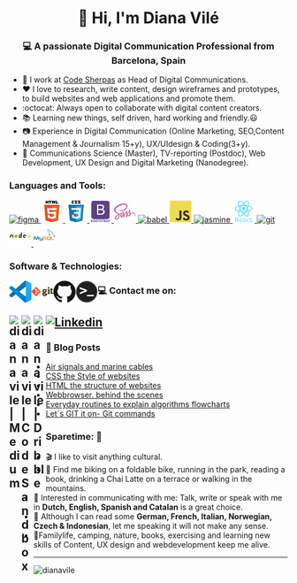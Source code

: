 <h1 align="center">🙋 Hi, I'm Diana Vilé</h1>
<h3 align="center">💻 A passionate Digital Communication Professional from Barcelona, Spain</h3>

- 🔭 I work at <a href="https://www.code-sherpas.rocks/" target="_blank">Code Sherpas</a> as Head of Digital Communications.
- :heart: I love to research, write content, design wireframes and prototypes, to build websites and web applications and promote them.
- :octocat: Always open to collaborate with digital content creators.
- :books: Learning new things, self driven, hard working and friendly.:smiley:
- :camera: Experience in Digital Communication (Online Marketing, SEO,Content Management & Journalism 15+y), UX/UIdesign & Coding(3+y).
- :gem: Communications Science (Master), TV-reporting (Postdoc), Web Development, UX Design and Digital Marketing (Nanodegree).

### Languages and Tools:
<p align="left"> 
 <a href="https://www.figma.com/" target="_blank"> <img src="https://www.vectorlogo.zone/logos/figma/figma-icon.svg" alt="figma" width="40" height="40"/> </a> 
 <a href="https://www.w3.org/html/" target="_blank"> <img src="https://raw.githubusercontent.com/devicons/devicon/master/icons/html5/html5-original-wordmark.svg" alt="html5" width="40" height="40"/> </a>
 <a href="https://www.w3schools.com/css/" target="_blank"> <img src="https://raw.githubusercontent.com/devicons/devicon/master/icons/css3/css3-original-wordmark.svg" alt="css3" width="40" height="40"/> </a> 
 <a href="https://getbootstrap.com" target="_blank"> <img src="https://raw.githubusercontent.com/devicons/devicon/master/icons/bootstrap/bootstrap-plain-wordmark.svg" alt="bootstrap" width="40" height="40"/> </a> 
 <a href="https://sass-lang.com" target="_blank"> <img src="https://raw.githubusercontent.com/devicons/devicon/master/icons/sass/sass-original.svg" alt="sass" width="40" height="40"/> </a>
 <a href="https://babeljs.io/" target="_blank"> <img src="https://www.vectorlogo.zone/logos/babeljs/babeljs-icon.svg" alt="babel" width="40" height="40"/> </a> 
 <a href="https://developer.mozilla.org/en-US/docs/Web/JavaScript" target="_blank"> <img src="https://raw.githubusercontent.com/devicons/devicon/master/icons/javascript/javascript-original.svg" alt="javascript" width="40" height="40"/> </a>   
 <a href="https://jasmine.github.io/" target="_blank"> <img src="https://www.vectorlogo.zone/logos/jasmine/jasmine-icon.svg" alt="jasmine" width="40" height="40"/> </a>
 <a href="https://reactjs.org/" target="_blank"> <img src="https://raw.githubusercontent.com/devicons/devicon/master/icons/react/react-original-wordmark.svg" alt="react" width="40" height="40"/> </a> <a href="https://redux.js.org" target="_blank">
  <a href="https://git-scm.com/" target="_blank"> <img src="https://www.vectorlogo.zone/logos/git-scm/git-scm-icon.svg" alt="git" width="40" height="40"/> </a>  
   <a href="https://nodejs.org" target="_blank"> <img src="https://raw.githubusercontent.com/devicons/devicon/master/icons/nodejs/nodejs-original-wordmark.svg" alt="nodejs" width="40" height="40"/> </a>
  <a href="https://www.mysql.com/" target="_blank"> <img src="https://raw.githubusercontent.com/devicons/devicon/master/icons/mysql/mysql-original-wordmark.svg" alt="mysql" width="40" height="40"/> </a> 
</p> 

 
 ### Software & Technologies:
 <img align="left" alt="Visual Studio Code" width="40px" src="https://raw.githubusercontent.com/github/explore/80688e429a7d4ef2fca1e82350fe8e3517d3494d/topics/visual-studio-code/visual-studio-code.png" />
<img align="left" alt="Git" width="40px" src="https://raw.githubusercontent.com/github/explore/80688e429a7d4ef2fca1e82350fe8e3517d3494d/topics/git/git.png" />
<img align="left" alt="GitHub" width="40px" src="https://raw.githubusercontent.com/github/explore/78df643247d429f6cc873026c0622819ad797942/topics/github/github.png" />
<img align="left" alt="Terminal" width="40px" src="https://raw.githubusercontent.com/github/explore/80688e429a7d4ef2fca1e82350fe8e3517d3494d/topics/terminal/terminal.png" />

 
### :computer: Contact me on: 
<a href="https://medium.com/@diana.vile" target="_blank"> <img align="left" alt="dianavile | Medium" width="22px" src="https://cdn.jsdelivr.net/npm/simple-icons@v3/icons/medium.svg" /></a><a href="https://codesandbox.io/u/dianavile" target="_blank"><img align="left" alt="dianavile | CodeSandbox" width="22px" src="https://cdn.jsdelivr.net/npm/simple-icons@3.0.1/icons/codesandbox.svg"/></a><a href="https://dribbble.com/dianavile" target="_blank"><img align="left" alt="dianavile | Dribble" width="22px" src="https://cdn.jsdelivr.net/npm/simple-icons@3.0.1/icons/dribbble.svg"/></a> 
 [![Linkedin](https://img.shields.io/badge/-LinkedIn-blue?style=flat&logo=Linkedin&logoColor=white)](https://www.linkedin.com/in/dianavile/) 
---
###  :pencil: Blog Posts
<!-- BLOG-POST-LIST:START -->
- [Air signals and marine cables](https://medium.com/@diana.vile/air-signals-and-marine-cables-b83cf6f59c31)
- [CSS the Style of websites](https://medium.com/@diana.vile/css-the-style-of-websites-4294dfddfd97)
- [HTML the structure of websites](https://medium.com/@diana.vile/html-the-structure-of-websites-a5ee03ef1bf0)
- [Webbrowser. behind the scenes](https://medium.com/@diana.vile/web-browser-behind-the-scenes-806251dbb67d)
- [Everyday routines to explain algorithms flowcharts](https://medium.com/@diana.vile/everyday-routines-to-explain-algorithms-flowcharts-1b17a4415023)
- [Let´s GIT it on- Git commands](https://medium.com/@diana.vile/let-s-git-it-on-why-you-need-to-know-version-control-as-a-software-developer-git-commands-ec9ecbc75dd4)
<!-- BLOG-POST-LIST:END -->

### Sparetime: :parrot:
- :clapper: I like to visit anything cultural.
- :bicyclist: Find me biking on a foldable bike, running in the park, reading a book, drinking a Chai Latte on a terrace or walking in the mountains.
- 🤟 Interested in communicating with me: Talk, write or speak with me in **Dutch, English, Spanish and Catalan** is a great choice. 
- 💬 Although I can read some **German, French, Italian, Norwegian, Czech & Indonesian**, let me speaking it will not make any sense. 
- :tulip:Familylife, camping, nature, books, exercising and learning new skills of Content, UX design and webdevelopment keep me alive.
---
<p><img align="left" src="https://github-readme-stats.vercel.app/api/top-langs?username=dianavile&show_icons=true&locale=en&layout=compact" alt="dianavile" /></p>

